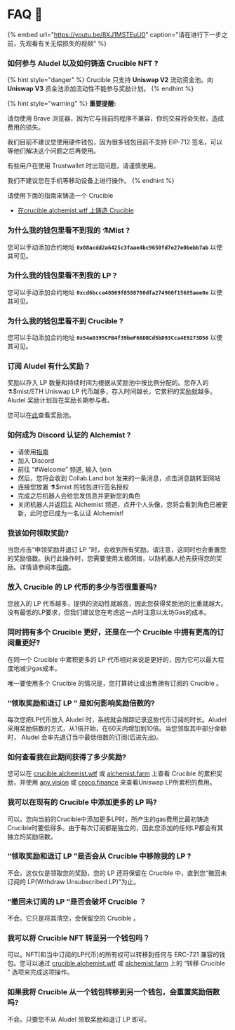 # FAQ 📖

{% embed url="https://youtu.be/8XJ1MSTEuU0" caption="请在进行下一步之前，先观看有关无偿损失的视频" %}

### **如何参与 Aludel 以及如何铸造 Crucible NFT ?**

{% hint style="danger" %}
Crucible 只支持 **Uniswap V2** 流动资金池。向 **Uniswap V3** 资金池添加流动性不能参与奖励计划。
{% endhint %}

{% hint style="warning" %}
**重要提醒:**

请勿使用 Brave 浏览器，因为它与目前的程序不兼容，你的交易将会失败，造成费用的损失。

我们目前不建议您使用硬件钱包，因为很多钱包目前不支持 EIP-712 签名，可以等他们解决这个问题之后再使用。

有些用户在使用 Trustwallet 时出现问题，请谨慎使用。

我们不建议您在手机等移动设备上进行操作。
{% endhint %}

请使用下面的指南来铸造一个 Crucible

* [在crucible.alchemist.wtf 上铸造 Crucible](guides-crucible.alchemist.wtf/)

### **为什么我的钱包里看不到我的 ⚗️Mist ?**

您可以手动添加合约地址 **`0x88acdd2a6425c3faae4bc9650fd7e27e0bebb7ab`** 以使其可见。

### **为什么我的钱包里看不到我的 LP ?**

您可以手动添加合约地址 **`0xcd6bcca48069f8588780dfa274960f15685aee0e`** 以使其可见。

### **为什么我的钱包里看不到 Crucible ?**

您可以手动添加合约地址 **`0x54e0395CFB4f39beF66DBCd5bD93Cca4E9273D56`** 以使其可见。

### **订阅 Aludel 有什么奖励？**

奖励以存入 LP 数量和持续时间为根据从奖励池中按比例分配的。您存入的⚗️$mist/ETH Uniswap LP 代币越多，存入时间越长，它累积的奖励就越多。Aludel 奖励计划旨在奖励长期参与者。

您可以在[此](https://etherscan.io/address/0x04108d6e9a51bec5170f8fd953a156cf754ba541)查看奖励池。

### **如何成为 Discord 认证的 Alchemist ?**

* 请使用[指南](how-to-become-a-certified-alchemist-on-discord.md)
* 加入 Discord
* 前往 “\#Welcome” 频道, 输入 !join
* 然后，您将会收到 Collab.Land bot 发来的一条消息，点击消息跳转至网站
* 连接您放置 ⚗️$mist 的钱包进行签名授权
* 完成之后机器人会给您发信息并更新您的角色
* 关闭机器人并返回主 Alchemist 频道，点开个人头像，您将会看到角色已被更新，此时您已成为一名认证 Alchemist!

### **我该如何领取奖励?**

当您点击“申领奖励并退订 LP ”时，会收到所有奖励。请注意，这同时也会重置您的奖励倍数。执行此操作时，您需要使用太极网络，以防机器人抢先获得您的奖励。详情请参阅本[指南](https://hackmd.io/@alchemistcoin/B1fqdbTUd)。

### **放入 Crucible 的 LP 代币的多少与否很重要吗?**

您放入的 LP 代币越多，提供的流动性就越高，因此您获得奖励池的比重就越大。没有最低的LP要求，但我们建议您在考虑这一点时注意以太坊Gas的成本。

### **同时拥有多个 Crucible 更好，还是在一个 Crucible 中拥有更高的订阅量更好?**

在同一个 Crucible 中累积更多的 LP 代币相对来说是更好的，因为它可以最大程度地减少gas成本。

唯一要使用多个 Crucible 的情况是，您打算转让或出售拥有订阅的 Crucible 。

### **“领取奖励和退订 LP ” 是如何影响奖励倍数的?**

每次您把LP代币放入 Aludel 时，系统就会跟踪记录这些代币订阅的时长。Aludel 采用奖励倍数的方式，从1倍开始，在60天内增加到10倍。当您领取其中部分金额时， Aludel 会率先退订当中最低倍数的订阅\(后进先出\)。

### **如何查看我在此期间获得了多少奖励?**

您可以在 [crucible.alchemist.wtf](https://crucible.alchemist.wtf/) 或 [alchemist.farm](https://alchemist.farm) 上查看 Crucible 的累积奖励，并使用 [apy.vision](https://apy.vision/) 或 [croco.finance](https://croco.finance/) 来查看Uniswap LP所累积的费用。

### **我可以在现有的 Crucible 中添加更多的 LP 吗?**

可以。您向当前的Crucible中添加更多LP时，所产生的gas费用比最初铸造Crucible时要低得多。由于每次订阅都是独立的，因此您添加的任何LP都会有其独立的奖励倍数。

### **“领取奖励和退订 LP ”是否会从 Crucible 中移除我的 LP ?**

不会。这仅仅是领取您的奖励，您的 LP 还将保留在 Crucible 中，直到您“撤回未订阅的 LP\(Withdraw Unsubscribed LP\)”为止。

### **“撤回未订阅的 LP ”是否会破坏 Crucible ？**

不会。它只是将其清空，会保留空的 Crucible 。

### **我可以将 Crucible NFT 转至另一个钱包吗？**

可以。NFT\(和当中订阅的LP代币\)的所有权可以转移到任何与 ERC-721 兼容的钱包。您可以通过 [crucible.alchemist.wtf](https://crucible.alchemist.wtf/) 或 [alchemist.farm](https://alchemist.farm/) 上的 “转移 Crucible ” 选项来完成这项操作。

### **如果我将 Crucible 从一个钱包转移到另一个钱包，会重置奖励倍数吗?**

不会。只要您不从 Aludel 领取奖励和退订 LP 即可。


